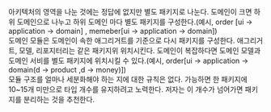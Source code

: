 아키텍처의 영역을 나눈 것에는 정답에 없지만 별도 패키지로 나눈다. 도메인이 크면 하위 도메인으로 나누고 하위 도메인 마다 별도 패키지를 구성한다.(예시, order [ui -> application -> domain] , memeber[ui -> application -> domain])  
도메인 모듈은 도메인이 속한 애그리거트를 기준으로 다시 패키지를 구성한다. 애그리거트, 모델, 리포지터리는 같은 패키지위 위치시킨다. 도메인이 복잡하다면 도메인 모델과 도메인 서비를 별도 패키지에 위치시킬 수 있다.(예시, order[ui -> application -> domain(d -> product ,d -> money)])  
모듈 구조를 얼마나 세분화해야 하는 지에 대한 규칙은 없다. 가능하면 한 패키지에 10~15개 미만으로 타입 개수를 유지하려고 노력한다. 저자는 이 개수가 넘어가면 패키지를 분리하는 것을 추천한다.